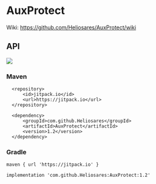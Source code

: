 # AuxProtect
Wiki: https://github.com/Heliosares/AuxProtect/wiki

## API
[![](https://jitpack.io/v/Heliosares/AuxProtect.svg)](https://jitpack.io/#Heliosares/AuxProtect)
### Maven
```
  <repository>
      <id>jitpack.io</id>
      <url>https://jitpack.io</url>
  </repository>
  
  <dependency>
      <groupId>com.github.Heliosares</groupId>
      <artifactId>AuxProtect</artifactId>
      <version>1.2</version>
  </dependency>
```
### Gradle
```
maven { url 'https://jitpack.io' }

implementation 'com.github.Heliosares:AuxProtect:1.2'
```
